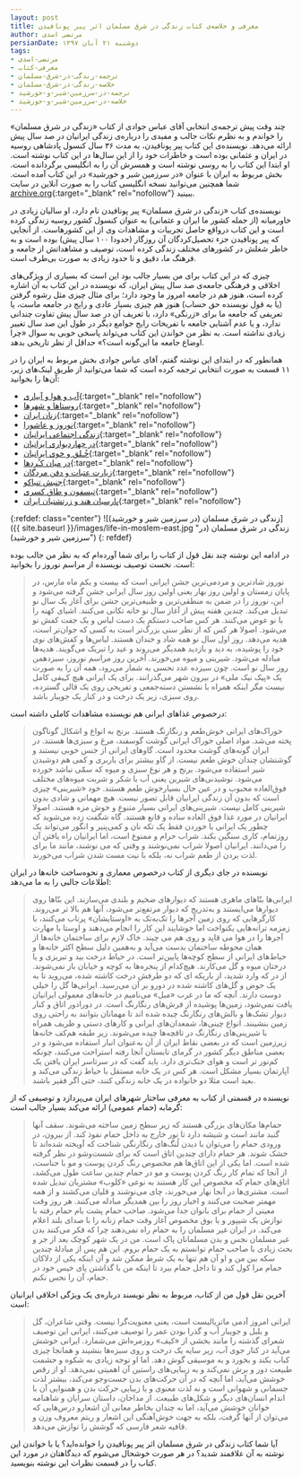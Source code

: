 ```yaml
---
layout: post
title: معرفی و خلاصه‌ی کتاب زندگی در شرق مسلمان اثر پیر پونافیدن
author: مرتضی اسدی
persianDate: دوشنبه ۲۱ آبان ۱۳۹۷
tags:
- مرتضی-اسدی
- معرفی-کتاب
- ترجمه-زندگی-در-شرق-مسلمان
- خلاصه-زندگی-در-شرق-مسلمان
- ترجمه-در-سرزمین-شیر-و-خورشید
- خلاصه-در-سرزمین-شیر-و-خورشید
---
```



چند وقت پیش ترجمه‌ی انتخابی آقای عباس جوادی از کتاب «زندگی در شرق مسلمان» را خواندم و به نظرم نکات جالب و مفیدی را درباره‌ی زندگی ایرانیان در صد سال پیش ارائه می‌دهد. نویسنده‌ی این کتاب پیر پونافیدن، به مدت ۳۶ سال کنسول پادشاهی روسیه در ایران و عثمانی بوده است و خاطرات خود را از این سال‌ها در این کتاب نوشته است. او ابتدا این کتاب را به روسی نوشته است و همسرش آن را به انگلیسی برگردانده است. بخش مربوط به ایران با عنوان «در سرزمین شیر و خورشید» در این کتاب آمده است. شما همچنین می‌توانید نسخه انگلیسی کتاب را به صورت آنلاین در سایت [archive.org](https://archive.org/details/lifeinmoslemeast00ponarich/page/n5){:target="_blank" rel="nofollow"} ببینید.



نویسنده‌ی کتاب «زندگی در شرق مسلمان» پیر پونافیدن نام دارد،‌ او سالیان زیادی در خاورمیانه (از جمله کشور ما ایران و عثمانی) به عنوان کنسول کشور روسیه زندگی کرده است و این کتاب درواقع حاصل تجربیات و مشاهدات وی از این کشورهاست. از آنجایی که پیر پونافیدن جزء تحصیل‌کردگان آن روزگار (حدودا ۱۰۰ سال پیش) بوده است و به خاطر شغلش در کشورهای مختلف زندگی کرده است، توصیف و مشاهداتش از جامعه و فرهنگ ما، دقیق و تا حدود زیادی به صورت بی‌طرف است.

چیزی که در این کتاب برای من بسیار جالب بود این است که بسیاری از ویژگی‌های اخلاقی و فرهنگی جامعه‌ی صد سال پیش ایران، که نویسنده در این کتاب به آن اشاره کرده است، هنوز هم در جامعه امروز ما وجود دارد؛ برای مثال چیزی مثل رشوه گرفتن (یا به قول نویسنده حق حساب) هنوز هم چیزی بسیار عادی و رایج در جامعه ماست، یا تعریفی که جامعه ما برای «زرنگی» دارد، با تعریف آن در صد سال پیش تفاوت چندانی ندارد، و یا عدم آشنایی جامعه با تفریحات رایج جوامع دیگر در طول این صد سال تغییر زیادی نداشته است.  به نظر من خواندن این کتاب می‌تواند پاسخی خوبی به سوال «چرا اوضاع جامعه ما این‌گونه است؟» حداقل از نظر تاریخی بدهد. 

همانطور که در ابتدای این نوشته گفتم، آقای عباس جوادی بخش مربوط به ایران را در ۱۱ قسمت به صورت انتخابی ترجمه کرده است که شما می‌توانید از طریق لینک‌های زیر، آن‌ها را بخوانید:

- [آب و هوا و آبیاری](https://www.google.com/amp/s/www.radiofarda.com/amp/28806680.html){:target="_blank" rel="nofollow"}
- [روستاها و شهرها](https://www.google.com/amp/s/www.radiofarda.com/amp/28618803.html){:target="_blank" rel="nofollow"}
- [زنان ایران](https://www.google.com/amp/s/www.radiofarda.com/amp/28634366.html){:target="_blank" rel="nofollow"}
- [نوروز و عاشورا](https://www.google.com/amp/s/www.radiofarda.com/amp/28651379.html){:target="_blank" rel="nofollow"}
- [زندگی اجتماعی ایرانیان](https://www.google.com/amp/s/www.radiofarda.com/amp/28661175.html){:target="_blank" rel="nofollow"}
- [در چهاردیواری ایرانیان](https://www.google.com/amp/s/www.radiofarda.com/amp/28679133.html){:target="_blank" rel="nofollow"}
- [خُـلق و خوی ایرانیان](https://www.google.com/amp/s/www.radiofarda.com/amp/28702415.html){:target="_blank" rel="nofollow"}
- [در میان کـُردها](https://www.google.com/amp/s/www.radiofarda.com/amp/28717046.html){:target="_blank" rel="nofollow"}
- [زیارت عتبات و دفن مردگان](https://www.google.com/amp/s/www.radiofarda.com/amp/28730341.html){:target="_blank" rel="nofollow"}
- [جنبش تنباکو](https://www.google.com/amp/s/www.radiofarda.com/amp/28759458.html){:target="_blank" rel="nofollow"}
- [تیسفون و طاق کسری](https://www.google.com/amp/s/www.radiofarda.com/amp/28770442.html){:target="_blank" rel="nofollow"}
- [پارسیان هند و زرتشتیان ایران](https://www.google.com/amp/s/www.radiofarda.com/amp/28783730.html){:target="_blank" rel="nofollow"}


{:refdef: class="center"}
![زندگی در شرق مسلمان (در سرزمین شیر و خورشید)]({{ site.baseurl }}/images/life-in-moslem-east.jpg "زندگی در شرق مسلمان (در سرزمین شیر و خورشید)")
{: refdef}

در ادامه این نوشته چند نقل قول از کتاب را برای شما آورده‌ام که به نظر من جالب بوده است. نخست توصیف نویسنده از مراسم نوروز را بخوانید:

> نوروز شاد‌ترین و مردمی‌ترین جشن ایرانی است که بیست و یکم ماه مارس، در پایان زمستان و اولین روز بهار یعنی اولین روز سال ایرانی جشن گرفته می‌شود و این، نوروز را در ضمن به منطقی‌ترین و طبیعی‌ترین جشن برای آغاز یک سال نو تبدیل می‌کند. چندین هفته پیش از آغاز سال نو خانه تکانی می‌کنند. اشیای کهنه را با نو عوض می‌کنند. هر کس صاحب دستکم یک دست لباس و یک جفت کفش نو می‌شود. اصولا هر کس که از نظر سنی بزرگ‌تر است به کسی که جوان‌تر است، هدیه می‌دهد. روز اول سال نو همه شاد و خندان هستند. لباس‌ها و کفش‌های نوی خود را پوشیده، به دید و بازدید همدیگر می‌روند و عید را تبریک می‌گویند. هدیه‌ها مبادله می‌شود. شیرینی و میوه می‌خورند. آخرین روز مراسم نوروز، سیزدهمن روز سال نو است. چون سیزده عدد نحسی به شمار می‌رود، همه آن را به صورت یک «پیک نیک ملی» در بیرون شهر می‌گذرانند. برای یک ایرانی هیچ کـِیفی کامل نیست مگر اینکه همراه با نشستن دسته‌جمعی و تفریحی روی یک قالی گسترده، روی سبزی، زیر یک درخت و در کنار یک جویبار باشد.

درخصوص غذاهای ایرانی هم نویسنده مشاهدات کاملی داشته است:

> خوراک‌های ایرانی خوش‌طعم و رنگارنگ هستند. برنج به انواع و اشکال گوناگون پخته می‌شد. مواد اصلی خوراک ایرانی گوشت گوسفند، مرغ و سبزی‌ها هستند. در ایران گونه‌های گوشت محدود است. گاو‌های ایرانی از جنس خوبی نیستند و گوشتشان چندان خوش طعم نیست. از گاو بیشتر برای باربری و کمی‌ هم دوشیدن شیر استفاده می‌شود. برنج و هر نوع سبزی و میوه که سمّی نباشد خورده می‌شود. نوشیدنی‌های شیرین یعنی آب با شکر و شربت میوه‌های مختلف فوق‌العاده محبوب و در عین حال بسیارخوش طعم هستند. خود «شیرینی» چیزی است که بدون آن زندگی ایرانیان قابل تصور نیست. هیچ مهمانی و شادی بدون شیرینی کامل نیست. شیرینی‌های ایرانی بسیار متنوع و خوش مزه هستند. اصولا ایرانیان در مورد غذا فوق العاده ساده و قانع هستند. گاه شگفت زده می‌شوید که چطور یک ایرانی با خوردن فقط یک تکه نان و کمی‌پنیر و انگور می‌تواند یک روزتمام، کاری سنگین بکند. شراب حرام و ممنوع است، اما ایرانیان راه یافتن آن را می‌دانند. ایرانیان اصولا شراب نمی‌نوشند و وقتی که می‌ نوشند، مانند ما برای لذت بردن از طعم شراب نه، بلکه با نیت مست شدن شراب می‌‌خورند.

نویسنده در جای دیگری از کتاب درخصوص معماری و نحوه‌ساخت خانه‌ها در ایران اطلاعات جالبی را به ما می‌دهد:

> ایرانی‌ها بنّا‌های ماهری هستند که دیوار‌های ضخیم و بلندی می‌سازند. این بنّا‌ها روی دیوار‌ها می‌‌ایستند و به‌تدریج که دیوار مرتفع‌تر می‌شود، آنها هم بالا تر می‌روند. کارگرهایی که روی زمین آجر‌ها را تک‌به‌تک به «اوستایشان» پرتاب می‌کنند، با زمزمه ترانه‌هایی یکنواخت اما خوشایند این کار را انجام می‌دهند و اوستا با مهارت آجر‌ها را در هوا می‌ قاپد و روی هم می‌ چیند. خاک لازم برای ساختمان خانه‌ها از همان محوطه ساختمان بدست می‌آید و به‌همین دلیل سطح اکثر خانه‌ها و حیاط‌های ایرانی از سطح کوچه‌ها پایین‌تر است. در حیاط درخت بید و تبریزی و یا درختان میوه و گل می‌کارند. هیچ‌کدام از پنجره‌ها به کوچه و خیابان باز نمی‌شوند. از در که وارد شدید، از باریکه ای که دو طرفش درخت کاشته شده، می‌روید تا به یک حوض و گل‌های کاشته شده در دورو بر آن می‌رسید. ایرانی‌ها گل را خیلی دوست دارند. آنچه که ما در غرب «مبل» می‌نامیم در خانه‌های معمولی ایرانیان یافت نمی‌شود، زمین‌ها پوشیده از فرش‌های رنگارنگ است. در دورادور اتاق و کنار دیوار تشک‌ها و بالش‌های رنگارنگ چیده شده اند تا مهمانان بتوانند به راحتی روی زمین بنشینند. انواع چینی‌ها، شمعدان‌های ایرانی و کار‌های دستی و ظریف همراه با شیرینی‌های رنگارنگ در تاقچه‌ها چیده می‌شوند. زیر طبقه هم‌کف خانه‌ها زیرزمین است که در بعضی نقاط ایران از آن به‌عنوان انبار استفاده می‌شود و در بعضی مناطق دیگر کشور در گرمای تابستان آنجا رفته استراحت می‌کنند، چونکه کم‌نور تر است و هوای خنک‌تری دارد. باید گفت که در سرتاسر ایران یافتن یک آپارتمان بسیار مشکل است. هر کس در یک خانه مستقل با حیاط زندگی می‌کند و بعید است مثلا دو خانواده در یک خانه زندگی کنند، حتی اگر فقیر باشند.

نویسنده در قسمتی از کتاب به معرفی ساختار شهرهای ایران می‌پردازد و توصیفی که از گرمابه (حمام عمومی) ارائه می‌کند بسیار جالب است:

> حمام‌ها مکان‌های بزرگی هستند که زیر سطح زمین ساخته می‌شوند. سقف آنها گنبد مانند است و شیشه دارد تا نور خارج به داخل حمام نفوذ کند. از بیرون، در ورودی حمام را می‌توان با دیدن لُنگ‌های رنگارنگی شناخت که آویخته شده‌اند تا خشک شوند. هر حمام دارای چندین اتاق است که برای شست‌وشو در نظر گرفته شده است. اما یکی از این اتاق‌ها هم مخصوص رنگ کردن پوست و مو با حناست، از آنجا که تمام کار رنگ کردن پوست و مو در حمام چندین ساعت طول می‌کشد، اتاق‌های حمام که مخصوص این کار هستند به نوعی «کلوب» مشتریان تبدیل شده است. مشتری‌ها در آنجا نهار می‌خورند، چای می‌نوشند و قلیان می‌کشند و از همه مهمتر صحبت می‌کنند و اخبار روز را بین همدیگر مبادله می‌کنند. هر روز وقت معینی از حمام برای بانوان جدا می‌شود. صاحب حمام پشت بام حمام رفته با نوازش یک شیپور و یا بوق مخصوص آغاز وقت حمام زنانه را با صدای بلند اعلام می‌کند. در ایران غیر مسلمان را به حمام راه نمی‌دهند چرا که فکر می‌کنند بدن غیر مسلمان نجس و بدن مسلمانان پاک است. من در یک شهر کوچک بعد از جر و بحث زیادی با صاحب حمام توانستم به یک حمام بروم. این هم پس از مبادلۀ چندین سکه بین من و او آن هم تنها به یک شرط ممکن شد و آن اینکه یکی از دلاکان حمام مرا کول کند و تا داخل حمام ببرد تا اینکه من با گذاشتن پای خیس خود در حمام، آن را نجس نکنم.

آخرین نقل قول من از کتاب، مربوط به نظر نویسند درباره‌ی یک ویژگی اخلاقی ایرانیان است:

> ایرانی امروز آدمی ماتریالیست است، یعنی معنویت‌گرا نیست. وقتی شاعران، گل و بلبل و جویبار آب و گذرا بودن عمر را توصیف می‌کنند، ایرانی این توصیف شعرای گذشته را مانند بخشی از «کیف» روزمره‌اش می‌شمارد. ایرانی خوشش می‌آید در کنار جوی آب، زیر سایه یک درخت و روی سبزه‌ها بنشیند و همانجا چیزی کباب بکند و بخورد و به موسیقی گوش دهد. اما او توجه زیادی به شکوه و حشمت طبیعت دور و برش نمی‌کند و به زیبایی‌های راستین آن اهمیتی نمی‌دهد. او از رقص خوشش می‌آید، اما آنچه که در آن حرکت‌های بدن جست‌وجو می‌کند، بیشتر لذت جسمانی و شهوانی است و نه لذت معنوی و یا زیبایی حرکت بدن و همنوایی آن با اندام انسان‌های دیگر و شکل‌های طبیعت. از مداحان، داستان سرایان و شاهنامه خوانان خوشش می‌آید، اما نه چندان بخاطر معانی آن اشعارو درس‌هایی که می‌توان از آنها گرفت، بلکه به جهت خوش‌آهنگی این اشعار و ریتم معروف وزن و قافیه شعر فارسی که گوشش را نوازش می‌دهد.


آیا شما کتاب زندگی در شرق مسلمان اثر پیر پونافیدن را خوانده‌اید؟ یا با خواندن این نوشته به آن علاقمند شدید؟ در هر صورت خوشحال می‌شوم که دیدگاهتان در مورد این کتاب را در قسمت نظرات این نوشته بنویسید.
